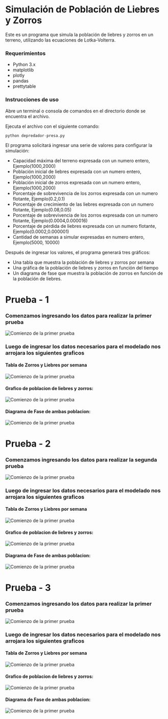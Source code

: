
# Simulación de Población de Liebres y Zorros

Este es un programa que simula la población de liebres y zorros en un terreno, utilizando las ecuaciones de Lotka-Volterra.

### Requerimientos
- Python 3.x
- matplotlib
- plotly
- pandas
- prettytable

### Instrucciones de uso

Abre un terminal o consola de comandos en el directorio donde se encuentra el archivo.

Ejecuta el archivo con el siguiente comando:

```python
python depredador-presa.py
```


El programa solicitará ingresar una serie de valores para configurar la simulación:

- Capacidad máxima del terreno expresada con un numero entero, Ejemplo(1000,2000)
- Población inicial de liebres expresada con un numero entero, Ejemplo(1000,2000)
- Población inicial de zorros expresada con un numero entero, Ejemplo(1000,2000)
- Porcentaje de sobrevivencia de los zorros expresada con un numero flotante, Ejemplo(0.2,0.1)
- Porcentaje de crecimiento de las liebres expresada con un numero flotante, Ejemplo(0.08,0.05)
- Porcentaje de sobrevivencia de los zorros expresada con un numero flotante, Ejemplo(0.0004,0.000016)
- Porcentaje de pérdida de liebres expresada con un numero flotante, Ejemplo(0.0002,0.000001)
- Cantidad de semanas a simular expresadas en numero entero, Ejemplo(5000, 10000)

Después de ingresar los valores, el programa generará tres gráficos:

- Una tabla que muestra la población de liebres y zorros por semana
- Una gráfica de la población de liebres y zorros en función del tiempo
- Un diagrama de fase que muestra la población de zorros en función de la población de liebres.

# Prueba - 1
### Comenzamos ingresando los datos para realizar la primer prueba
![Comienzo de la primer prueba](https://github.com/bthecs/Modelo_y_Simulacion/blob/main/TP1/imagenes/datos1.png)

### Luego de ingresar los datos necesarios para el modelado nos arrojara los siguientes graficos

#### Tabla de Zorros y Liebres por semana
![Comienzo de la primer prueba](https://github.com/bthecs/Modelo_y_Simulacion/blob/main/TP1/imagenes/tabla1.png)

#### Grafico de poblacion de liebres y zorros:
![Comienzo de la primer prueba](https://github.com/bthecs/Modelo_y_Simulacion/blob/main/TP1/imagenes/poblacion-ejemplo1.png)

#### Diagrama de Fase de ambas poblacion:
![Comienzo de la primer prueba](https://github.com/bthecs/Modelo_y_Simulacion/blob/main/TP1/imagenes/fase1.png)

# Prueba - 2

### Comenzamos ingresando los datos para realizar la segunda prueba
![Comienzo de la primer prueba](https://github.com/bthecs/Modelo_y_Simulacion/blob/main/TP1/imagenes/datos2.png)

### Luego de ingresar los datos necesarios para el modelado nos arrojara los siguientes graficos

#### Tabla de Zorros y Liebres por semana
![Comienzo de la primer prueba](https://github.com/bthecs/Modelo_y_Simulacion/blob/main/TP1/imagenes/tabla2.png)

#### Grafico de poblacion de liebres y zorros:
![Comienzo de la primer prueba](https://github.com/bthecs/Modelo_y_Simulacion/blob/main/TP1/imagenes/poblacion-ejemplo2.png)

#### Diagrama de Fase de ambas poblacion:
![Comienzo de la primer prueba](https://github.com/bthecs/Modelo_y_Simulacion/blob/main/TP1/imagenes/fase2.png)

# Prueba - 3

### Comenzamos ingresando los datos para realizar la primer prueba
![Comienzo de la primer prueba](https://github.com/bthecs/Modelo_y_Simulacion/blob/main/TP1/imagenes/datos3.png)

### Luego de ingresar los datos necesarios para el modelado nos arrojara los siguientes graficos

#### Tabla de Zorros y Liebres por semana
![Comienzo de la primer prueba](https://github.com/bthecs/Modelo_y_Simulacion/blob/main/TP1/imagenes/tabla3.png)

#### Grafico de poblacion de liebres y zorros:
![Comienzo de la primer prueba](https://github.com/bthecs/Modelo_y_Simulacion/blob/main/TP1/imagenes/poblacion-ejemplo3.png)

#### Diagrama de Fase de ambas poblacion:
![Comienzo de la primer prueba](https://github.com/bthecs/Modelo_y_Simulacion/blob/main/TP1/imagenes/fase3.png)
